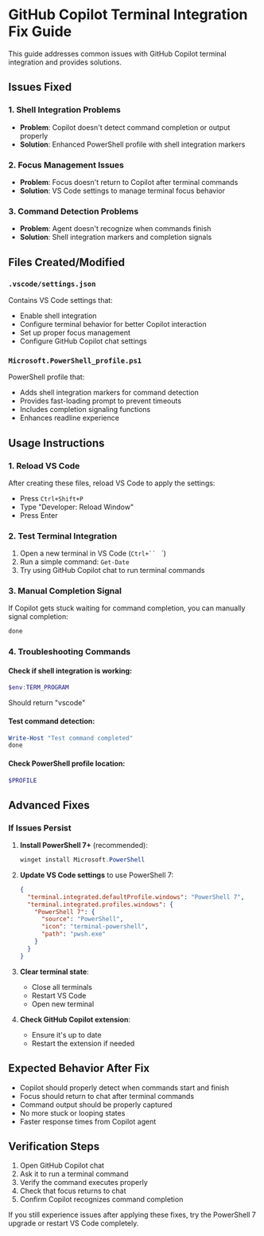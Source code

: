 # GitHub Copilot Terminal Integration Fix Guide

This guide addresses common issues with GitHub Copilot terminal integration and provides solutions.

## Issues Fixed

### 1. Shell Integration Problems
- **Problem**: Copilot doesn't detect command completion or output properly
- **Solution**: Enhanced PowerShell profile with shell integration markers

### 2. Focus Management Issues  
- **Problem**: Focus doesn't return to Copilot after terminal commands
- **Solution**: VS Code settings to manage terminal focus behavior

### 3. Command Detection Problems
- **Problem**: Agent doesn't recognize when commands finish
- **Solution**: Shell integration markers and completion signals

## Files Created/Modified

### `.vscode/settings.json`
Contains VS Code settings that:
- Enable shell integration
- Configure terminal behavior for better Copilot interaction
- Set up proper focus management
- Configure GitHub Copilot chat settings

### `Microsoft.PowerShell_profile.ps1`
PowerShell profile that:
- Adds shell integration markers for command detection
- Provides fast-loading prompt to prevent timeouts
- Includes completion signaling functions
- Enhances readline experience

## Usage Instructions

### 1. Reload VS Code
After creating these files, reload VS Code to apply the settings:
- Press `Ctrl+Shift+P`
- Type "Developer: Reload Window"
- Press Enter

### 2. Test Terminal Integration
1. Open a new terminal in VS Code (`Ctrl+`` ` `)
2. Run a simple command: `Get-Date`
3. Try using GitHub Copilot chat to run terminal commands

### 3. Manual Completion Signal
If Copilot gets stuck waiting for command completion, you can manually signal completion:
```powershell
done
```

### 4. Troubleshooting Commands

#### Check if shell integration is working:
```powershell
$env:TERM_PROGRAM
```
Should return "vscode"

#### Test command detection:
```powershell
Write-Host "Test command completed"
done
```

#### Check PowerShell profile location:
```powershell
$PROFILE
```

## Advanced Fixes

### If Issues Persist

1. **Install PowerShell 7+** (recommended):
   ```powershell
   winget install Microsoft.PowerShell
   ```

2. **Update VS Code settings** to use PowerShell 7:
   ```json
   {
     "terminal.integrated.defaultProfile.windows": "PowerShell 7",
     "terminal.integrated.profiles.windows": {
       "PowerShell 7": {
         "source": "PowerShell",
         "icon": "terminal-powershell",
         "path": "pwsh.exe"
       }
     }
   }
   ```

3. **Clear terminal state**:
   - Close all terminals
   - Restart VS Code
   - Open new terminal

4. **Check GitHub Copilot extension**:
   - Ensure it's up to date
   - Restart the extension if needed

## Expected Behavior After Fix

- Copilot should properly detect when commands start and finish
- Focus should return to chat after terminal commands
- Command output should be properly captured
- No more stuck or looping states
- Faster response times from Copilot agent

## Verification Steps

1. Open GitHub Copilot chat
2. Ask it to run a terminal command
3. Verify the command executes properly
4. Check that focus returns to chat
5. Confirm Copilot recognizes command completion

If you still experience issues after applying these fixes, try the PowerShell 7 upgrade or restart VS Code completely.
